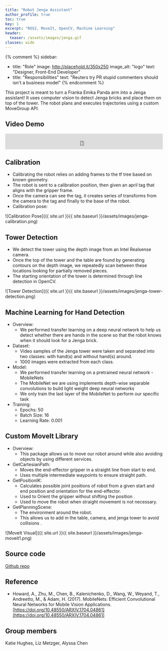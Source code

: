 ```yaml
---
title: "Robot Jenga Assistant"
author_profile: true
toc: true
key: 1
excerpt: "ROS2, MoveIt, OpenCV, Machine Learning"
header:
  teaser: /assets/images/jenga.gif
classes: wide
---
```


{% comment %} 
sidebar:
  - title: "Role"
    image: http://placehold.it/350x250
    image_alt: "logo"
    text: "Designer, Front-End Developer"
  - title: "Responsibilities"
    text: "Reuters try PR stupid commenters should isn't a business model"
{% endcomment %} 

This project is meant to turn a Franka Emika Panda arm into a Jenga assistant! It uses computer vision to detect Jenga bricks and place them on top of the tower. The robot plans and executes trajectories using a custom MoveGroup API.

## Video Demo
<iframe
    width="100%"
    height="50px"
    src="https://www.youtube.com/embed/aCotjAaHfwM"
    frameborder="0"
    allow="autoplay; encrypted-media"
    allowfullscreen
>
</iframe>

## Calibration

 - Calibrating the robot relies on adding frames to the tf tree based on known geometry. 
 - The robot is sent to a calibration position, then given an april tag that aligns with the gripper frame. 
 - Once the camera can see the tag, it creates series of transforms from the camera to the tag and finally to the base of the robot. 
 - Calibration pose: 

![Calibration Pose]({{ site.url }}{{ site.baseurl }}/assets/images/jenga-calibration.png)

## Tower Detection

 - We detect the tower using the depth image from an Intel Realsense camera. 
 - Once the top of the tower and the table are found by generating contours on the depth image, we repeatedly scan between these locations looking for partially removed pieces. 
 - The starting orientation of the tower is determined through line detection in OpenCV. 

![Tower Detection]({{ site.url }}{{ site.baseurl }}/assets/images/jenga-tower-detection.png)

## Machine Learning for Hand Detection

 - Overview:
   - We performed transfer learning on a deep neural network to help us detect whether there are hands in the scene so that the robot knows when it should look for a Jenga brick. 
 - Dataset:
   - Video samples of the Jenga tower were taken and separated into two classes: with hand(s) and without hand(s) around. 
   - 1000 images were extracted from each class. 
 - Model: 
   - We performed transfer learning on a pretrained neural network - MobileNets
   - The MobileNet we are using implements depth-wise separable convolutions to build light weight deep neural networks
   - We only train the last layer of the MobileNet to perform our specific task
 - Training:
   - Epochs: 50
   - Batch Size: 16
   - Learning Rate: 0.001

## Custom MoveIt Library
 - Overview:
   - This package allows us to move our robot around while also avoiding objects by using different services. 
 - GetCartesianPath:
   - Moves the end-effector gripper in a straight line from start to end.
   - Uses multiple intermediate waypoints to ensure straight path.
 - GetPositionIK:
   - Calculates possible joint positions of robot from a given start and end position and orientation for the end-effector.
   - Used to Orient the gripper without shifting the position .
   - Used to move the robot when straight movement is not necessary.   
 - GetPlanningScene:
   - The environment around the robot.
   - This allows us to add in the table, camera, and jenga tower to avoid collisions .

![MoveIt Visual]({{ site.url }}{{ site.baseurl }}/assets/images/jenga-moveit1.png)




## Source code
[Github repo](https://github.com/hang-yin/Jenga-Assistance)

## Reference
 - Howard, A., Zhu, M., Chen, B., Kalenichenko, D., Wang, W., Weyand, T., Andreetto, M., & Adam, H. (2017). MobileNets: Efficient Convolutional Neural Networks for Mobile Vision Applications. [https://doi.org/10.48550/ARXIV.1704.04861](https://doi.org/10.48550/ARXIV.1704.04861) 

## Group members
Katie Hughes, Liz Metzger, Alyssa Chen